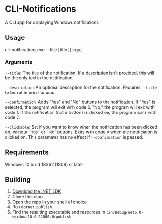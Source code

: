 # CLI-Notifications
A CLI app for displaying Windows notifications

## Usage
cli-notifications.exe --title [title] [args]

### Arguments
`--title`: The title of the notification. If a description isn't provided, this will be the only text in the notification.

`--description`: An optional description for the notification. Requires `--title` to be set in order to use.

`--confirmation`: Adds "Yes" and "No" buttons to the notification. If "Yes" is selected, the program will exit with code 0. "No," the program will exit with code 1. If the notification (not a button) is clicked on, the program exits with code 2.

`--clickable`: Set if you want to know when the notification has been clicked on, without "Yes" or "No" buttons. Exits with code 0 when the notification is clicked on. This parameter has no effect if `--confirmation` is passed.

## Requirements
Windows 10 build 18362 (1809) or later

## Building
1. [Download the .NET SDK](https://dotnet.microsoft.com/en-us/download)
2. Clone this repo
3. Open the repo in your shell of choice
4. Run `dotnet publish`
5. Find the resulting executable and resources in `bin/Debug/net6.0-windows10.0.22000.0/publish`
